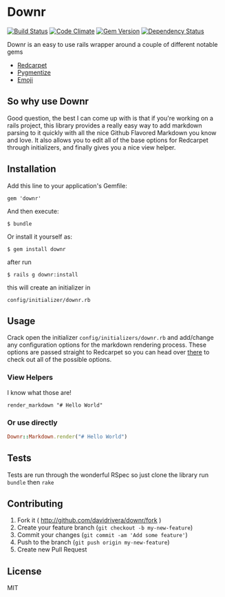 # Downr 
[![Build Status](https://travis-ci.org/davidrivera/Downr.svg?branch=master)](https://travis-ci.org/davidrivera/Downr) [![Code Climate](https://codeclimate.com/github/davidrivera/Downr.png)](https://codeclimate.com/github/davidrivera/Downr) [![Gem Version](https://badge.fury.io/rb/downr.svg)](http://badge.fury.io/rb/downr) [![Dependency Status](https://gemnasium.com/davidrivera/Downr.svg)](https://gemnasium.com/davidrivera/Downr)

Downr is an easy to use rails wrapper around a couple of different notable gems
* [Redcarpet](https://github.com/vmg/redcarpet)
* [Pygmentize](https://github.com/djanowski/pygmentize)
* [Emoji](https://github.com/jsw0528/rails_emoji)

## So why use Downr
Good question, the best I can come up with is that if you're working on a rails project, this library provides a really easy way to add markdown parsing to it quickly with all the nice Github Flavored Markdown you know and love. It also allows you to edit all of the base options for Redcarpet through initializers, and finally gives you a nice view helper.

## Installation

Add this line to your application's Gemfile:

    gem 'downr'

And then execute:

    $ bundle

Or install it yourself as:

    $ gem install downr

after run 
    
    $ rails g downr:install

this will create an initializer in 
    
    config/initializer/downr.rb

## Usage

Crack open the initializer `config/initializers/downr.rb` and add/change any configuration options for the markdown rendering process. These options are passed straight to Redcarpet so you can head over [there](https://github.com/vmg/redcarpet) to check out all of the possible options.

### View Helpers

I know what those are!

```haml
render_markdown "# Hello World"
```

### Or use directly

```ruby
Downr::Markdown.render("# Hello World")
```

## Tests

Tests are run through the wonderful RSpec so just clone the library run `bundle` then `rake`

## Contributing

1. Fork it ( http://github.com/davidrivera/downr/fork )
2. Create your feature branch (`git checkout -b my-new-feature`)
3. Commit your changes (`git commit -am 'Add some feature'`)
4. Push to the branch (`git push origin my-new-feature`)
5. Create new Pull Request

## License

MIT

